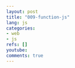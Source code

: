 ```yaml
---
layout: post
title: "009-function-js"
lang: js
categories:
- web
- js
refs: []
youtube: 
comments: true
---
```


